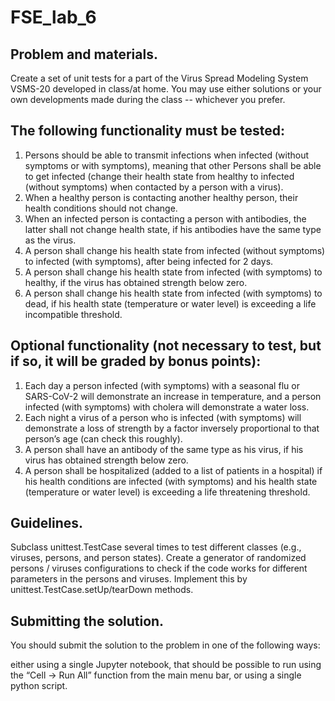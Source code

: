 # FSE_lab_6
## Problem and materials.
Create a set of unit tests for a part of the Virus Spread Modeling System VSMS-20 developed in class/at home. You may use either solutions or your own developments made during the class -- whichever you prefer.

 

## The following functionality must be tested:

1) Persons should be able to transmit infections when infected (without symptoms or with symptoms), meaning that other Persons shall be able to get infected (change their health state from healthy to infected (without symptoms) when contacted by a person with a virus).
2) When a healthy person is contacting another healthy person, their health conditions should not change.
3) When an infected person is contacting a person with antibodies, the latter shall not change health state, if his antibodies have the same type as the virus.
4) A person shall change his health state from infected (without symptoms) to infected (with symptoms), after being infected for 2 days.
5) A person shall change his health state from infected (with symptoms) to healthy, if the virus has obtained strength below zero.
6) A person shall change his health state from infected (with symptoms) to dead, if his health state (temperature or water level) is exceeding a life incompatible threshold.
 

## Optional functionality (not necessary to test, but if so, it will be graded by bonus points):

1) Each day a person infected (with symptoms) with a seasonal flu or SARS-CoV-2 will demonstrate an increase in temperature, and a person infected (with symptoms) with cholera will demonstrate a water loss.
2) Each night a virus of a person who is infected (with symptoms) will demonstrate a loss of strength by a factor inversely proportional to that person’s age (can check this roughly).
3) A person shall have an antibody of the same type as his virus, if his virus has obtained strength below zero.
4) A person shall be hospitalized (added to a list of patients in a hospital) if his health conditions are infected (with symptoms) and his health state (temperature or water level) is exceeding a life threatening threshold.
 

## Guidelines. 

Subclass unittest.TestCase several times to test different classes (e.g., viruses, persons, and person states).
Create a generator of randomized persons / viruses configurations to check if the code works for different parameters in the persons and viruses. Implement this by unittest.TestCase.setUp/tearDown methods.
 

## Submitting the solution. 
You should submit the solution to the problem in one of the following ways:

either using a single Jupyter notebook, that should be possible to run using the “Cell → Run All” function from the main menu bar, or 
using a single python script.
 
